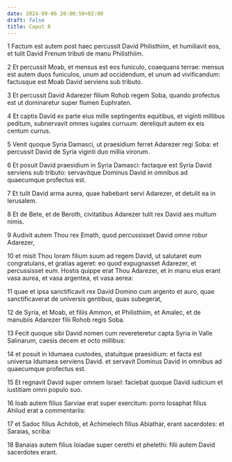 ```yaml
---
date: 2024-09-06 20:00:50+02:00
draft: false
title: Caput 8
---
```





1 Factum est autem post haec percussit David Philisthiim, et humiliavit eos, et tulit David Frenum tributi de manu Philisthiim.

2 Et percussit Moab, et mensus est eos funiculo, coaequans terrae: mensus est autem duos funiculos, unum ad occidendum, et unum ad vivificandum: factusque est Moab David serviens sub tributo.

3 Et percussit David Adarezer filium Rohob regem Soba, quando profectus est ut dominaretur super flumen Euphraten.

4 Et captis David ex parte eius mille septingentis equitibus, et viginti millibus peditum, subnervavit omnes iugales curruum: dereliquit autem ex eis centum currus.

5 Venit quoque Syria Damasci, ut praesidium ferret Adarezer regi Soba: et percussit David de Syria viginti duo millia virorum.

6 Et posuit David praesidium in Syria Damasci: factaque est Syria David serviens sub tributo: servavitque Dominus David in omnibus ad quaecumque profectus est.

7 Et tulit David arma aurea, quae habebant servi Adarezer, et detulit ea in Ierusalem.

8 Et de Bete, et de Beroth, civitatibus Adarezer tulit rex David aes multum nimis.

9 Audivit autem Thou rex Emath, quod percussisset David omne robur Adarezer,

10 et misit Thou Ioram filium suum ad regem David, ut salutaret eum congratulans, et gratias ageret: eo quod expugnasset Adarezer, et percussisset eum. Hostis quippe erat Thou Adarezer, et in manu eius erant vasa aurea, et vasa argentea, et vasa aerea:

11 quae et ipsa sanctificavit rex David Domino cum argento et auro, quae sanctificaverat de universis gentibus, quas subegerat,

12 de Syria, et Moab, et filiis Ammon, et Philisthiim, et Amalec, et de manubiis Adarezer filii Rohob regis Soba.

13 Fecit quoque sibi David nomen cum revereteretur capta Syria in Valle Salinarum, caesis decem et octo millibus:

14 et posuit in Idumaea custodes, statuitque praesidium: et facta est universa Idumaea serviens David. et servavit Dominus David in omnibus ad quaecumque profectus est.

15 Et regnavit David super omnem Israel: faciebat quoque David iudicium et iustitiam omni populo suo.

16 Ioab autem filius Sarviae erat super exercitum: porro Iosaphat filius Ahilud erat a commentariis:

17 et Sadoc filius Achitob, et Achimelech filius Abiathar, erant sacerdotes: et Saraias, scriba:

18 Banaias autem filius Ioiadae super cerethi et phelethi: filii autem David sacerdotes erant.

